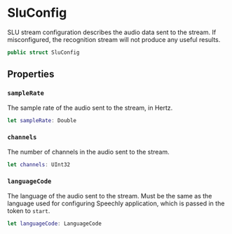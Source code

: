 # SluConfig

SLU stream configuration describes the audio data sent to the stream.
If misconfigured, the recognition stream will not produce any useful results.

``` swift
public struct SluConfig
```

## Properties

### `sampleRate`

The sample rate of the audio sent to the stream, in Hertz.

``` swift
let sampleRate: Double
```

### `channels`

The number of channels in the audio sent to the stream.

``` swift
let channels: UInt32
```

### `languageCode`

The language of the audio sent to the stream.
Must be the same as the language used for configuring Speechly application,
which is passed in the token to `start`.

``` swift
let languageCode: LanguageCode
```
